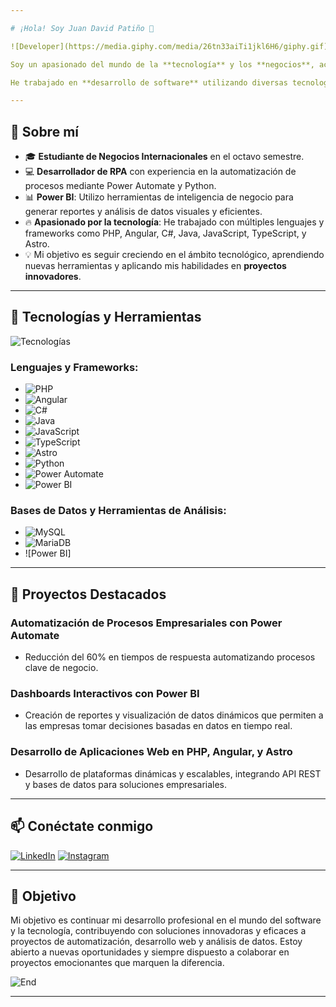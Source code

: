 ```yaml
---

# ¡Hola! Soy Juan David Patiño 👋

![Developer](https://media.giphy.com/media/26tn33aiTi1jkl6H6/giphy.gif)

Soy un apasionado del mundo de la **tecnología** y los **negocios**, actualmente cursando el octavo semestre de **Negocios Internacionales**. Además, estoy estudiando **Tecnología en Análisis y Desarrollo de Software** y tengo un año de experiencia en desarrollo **RPA** (Automatización de Procesos Robóticos), utilizando tecnologías como **Power Automate**, **Python** y **Power BI**.

He trabajado en **desarrollo de software** utilizando diversas tecnologías como **PHP, Angular, C#, Java, JavaScript, TypeScript,** y **Astro**, aplicando mis conocimientos en una amplia gama de proyectos.

---
```


## 🚀 Sobre mí

- 🎓 **Estudiante de Negocios Internacionales** en el octavo semestre.
- 💻 **Desarrollador de RPA** con experiencia en la automatización de procesos mediante Power Automate y Python.
- 📊 **Power BI**: Utilizo herramientas de inteligencia de negocio para generar reportes y análisis de datos visuales y eficientes.
- 🔥 **Apasionado por la tecnología**: He trabajado con múltiples lenguajes y frameworks como PHP, Angular, C#, Java, JavaScript, TypeScript, y Astro.
- 💡 Mi objetivo es seguir creciendo en el ámbito tecnológico, aprendiendo nuevas herramientas y aplicando mis habilidades en **proyectos innovadores**.

---

## 🔧 Tecnologías y Herramientas

![Tecnologías](https://media.giphy.com/media/jTNG3RF6EwbkpD4LZx/giphy.gif)

### Lenguajes y Frameworks:

- ![PHP](https://img.shields.io/badge/php-%23777BB4.svg?style=for-the-badge&logo=php&logoColor=white)
- ![Angular](https://img.shields.io/badge/angular-%23E23237.svg?style=for-the-badge&logo=angular&logoColor=white)
- ![C#](https://img.shields.io/badge/c%23-%23239120.svg?style=for-the-badge&logo=csharp&logoColor=white)
- ![Java](https://img.shields.io/badge/java-%23ED8B00.svg?style=for-the-badge&logo=java&logoColor=white)
- ![JavaScript](https://img.shields.io/badge/javascript-%23323330.svg?style=for-the-badge&logo=javascript&logoColor=%23F7DF1E)
- ![TypeScript](https://img.shields.io/badge/typescript-%23007ACC.svg?style=for-the-badge&logo=typescript&logoColor=white)
- ![Astro](https://img.shields.io/badge/astro-%23FF5D01.svg?style=for-the-badge&logo=astro&logoColor=white)
- ![Python](https://img.shields.io/badge/python-3670A0?style=for-the-badge&logo=python&logoColor=ffdd54)
- ![Power Automate](https://img.shields.io/badge/Power%20Automate-0066CC?style=for-the-badge&logo=microsoft-power-automate&logoColor=white)
- ![Power BI](https://img.shields.io/badge/Power%20BI-F2C811?style=for-the-badge&logo=power-bi&logoColor=black)

### Bases de Datos y Herramientas de Análisis:
- ![MySQL](https://img.shields.io/badge/mysql-%2300000f.svg?style=for-the-badge&logo=mysql&logoColor=white)
- ![MariaDB](https://img.shields.io/badge/MariaDB-003545?style=for-the-badge&logo=mariadb&logoColor=white)
- ![Power BI]

---

## 🌟 Proyectos Destacados

### Automatización de Procesos Empresariales con Power Automate
- Reducción del 60% en tiempos de respuesta automatizando procesos clave de negocio.

### Dashboards Interactivos con Power BI
- Creación de reportes y visualización de datos dinámicos que permiten a las empresas tomar decisiones basadas en datos en tiempo real.

### Desarrollo de Aplicaciones Web en PHP, Angular, y Astro
- Desarrollo de plataformas dinámicas y escalables, integrando API REST y bases de datos para soluciones empresariales.

---

## 📫 Conéctate conmigo

[![LinkedIn](https://img.shields.io/badge/LinkedIn-%230077B5.svg?style=for-the-badge&logo=linkedin&logoColor=white)](https://www.linkedin.com/in/juan-david-pati%C3%B1o-medina-846b82292/) 
[![Instagram](https://img.shields.io/badge/Instagram-%23E4405F.svg?style=for-the-badge&logo=Instagram&logoColor=white)](https://www.instagram.com/juanda227_/)

---

## 🎯 Objetivo

Mi objetivo es continuar mi desarrollo profesional en el mundo del software y la tecnología, contribuyendo con soluciones innovadoras y eficaces a proyectos de automatización, desarrollo web y análisis de datos. Estoy abierto a nuevas oportunidades y siempre dispuesto a colaborar en proyectos emocionantes que marquen la diferencia.

![End](https://static.wixstatic.com/media/9c808c_32d2e8877a334b3593c7120840168131~mv2.gif)

---
